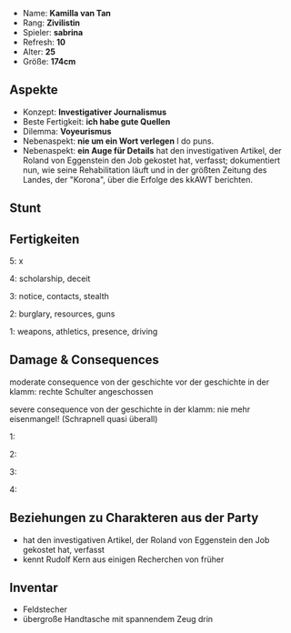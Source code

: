 * Name: **Kamilla van Tan**
* Rang: **Zivilistin**
* Spieler: **sabrina**
* Refresh: **10**
* Alter: **25**
* Größe: **174cm**

## Aspekte

* Konzept: **Investigativer Journalismus**  
* Beste Fertigkeit: **ich habe gute Quellen**  
* Dilemma: **Voyeurismus**
* Nebenaspekt: **nie um ein Wort verlegen**
I do puns.
* Nebenaspekt: **ein Auge für Details**
hat den investigativen Artikel, der Roland von Eggenstein den Job gekostet hat, verfasst; dokumentiert nun, wie seine Rehabilitation läuft und in der größten Zeitung des Landes, der "Korona", über die Erfolge des kkAWT berichten.

## Stunt

## Fertigkeiten

5: x

4: scholarship, deceit 

3: notice, contacts, stealth

2: burglary, resources, guns

1: weapons, athletics, presence, driving

## Damage & Consequences
moderate consequence von der geschichte vor der geschichte in der klamm: rechte Schulter angeschossen

severe consequence von der geschichte in der klamm: nie mehr eisenmangel! (Schrapnell quasi überall)

1:  

2:  

3: 

4: 

## Beziehungen zu Charakteren aus der Party
* hat den investigativen Artikel, der Roland von Eggenstein den Job gekostet hat, verfasst
* kennt Rudolf Kern aus einigen Recherchen von früher

## Inventar
* Feldstecher
* übergroße Handtasche mit spannendem Zeug drin
